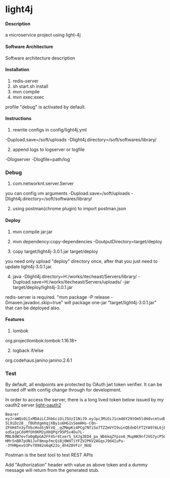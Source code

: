# light4j

#### Description
a microservice project using light-4j

#### Software Architecture
Software architecture description

#### Installation

1. redis-server
2. sh start.sh install
3. mvn compile
4. mvn exec:exec

profile "debug" is activated by default.

#### Instructions

1. rewrite configs in config/light4j.yml

-Dupload.save=/soft/uploads -Dlight4j.directory=/soft/softwares/library/

2. append logs to logserver or logfile

-Dlogserver -Dlogfile=path/log

### Debug

1. com.networknt.server.Server

you can config vm arguments -Dupload.save=/soft/uploads -Dlight4j.directory=/soft/softwares/library/

2. using postman(chrome plugin) to import postman.json

#### Deploy

1. mvn compile jar:jar

2. mvn dependency:copy-dependencies -DoutputDirectory=target/deploy

3. copy target/light4j-3.0.1.jar target/deploy

you need only upload "deploy" directory once, after that you just need to update light4j-3.0.1.jar.

4. java -Dlight4j.directory=H:/works/itecheast/Servers/library/ -Dupload.save=H:/works/itecheast/Servers/uploads/ -jar target/deploy/light4j-3.0.1.jar

redis-server is required. "mvn package -P release -Dmaven.javadoc.skip=true" will package one-jar "target/light4j-3.0.1.jar" that can be deployed also. 

#### Features

1. lombok

org.projectlombok:lombok:1.16.18+

2. logback if/else

org.codehaus.janino:janino:2.6.1

### Test

By default, all endpoints are protected by OAuth jwt token verifier. It can be turned off with config change through for development.


In order to access the server, there is a long lived token below issued by my
oauth2 server [light-oauth2](https://github.com/networknt/light-oauth2)

```
Bearer eyJraWQiOiIxMDAiLCJhbGciOiJSUzI1NiJ9.eyJpc3MiOiJ1cm46Y29tOm5ldHdvcmtudDpvYXV0aDI6djEiLCJhdWQiOiJ1cm46Y29tLm5ldHdvcmtudCIsImV4cCI6MTg4MjUwNjM1NiwianRpIjoiQTlaUHVjM3RsS1BoWmM0RnpzTlJjQSIsImlhdCI6MTU2NzE0NjM1NiwibmJmIjoxNTY3MTQ2MjM2LCJ2ZXJzaW9uIjoiMS4wIiwidXNlcl9pZCI6ImFkbWluIn0.Jb89PTAOY7zDQBUpLS-5L9iDz28__fBUhXgmXqjXByiu6HG1sSemHHs-C0n-ZFUH4Tn3yfVbcHndSjNtVQ__gZMmpKi4PCg7NTiSo7TZZmVYI9uinQEdnDlFT2YA97AL6jBCGJW2Ol6q-odSajpCdoMfOh9KM2yXKQPqr95P5v4Du7L-MNL8dW7evfa0gBpGA2FF4Sr4txerS_SXJg3ED4_px_WbbkqZYpzo6_MupNK9nfJVG7ycP50r21-HMrSnBR7pUN1JvF8mxpfmcQi8j0W4TiYFZV2PKV2AGqsJ9d4IuPu--3YHNpevG3Pv78982o6qK22o_4h4Z8VFzr_NUQ
```

Postman is the best tool to test REST APIs

Add "Authorization" header with value as above token and a dummy message will return from the generated stub.


